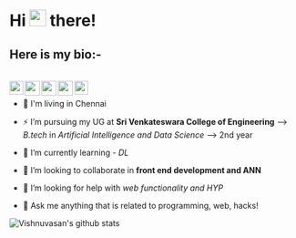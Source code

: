 # Hi <img src="https://github.com/TheDudeThatCode/TheDudeThatCode/blob/master/Assets/Hi.gif" width="29px"> there!


## Here is my bio:-
<br/>



<a href="https://www.linkedin.com/in/cipher-unhsiv">
  <img align="left" width="24px" src="https://cdn.jsdelivr.net/npm/simple-icons@v3/icons/linkedin.svg"  />

<a href="mailto:vishnuvasants@gmail.com">
  <img align="left" width="26px" src="https://cdn.jsdelivr.net/npm/simple-icons@v3/icons/gmail.svg" />
</a>
</a>

<a href="https://www.instagram.com/thz_iz_vishnuoff/">
  <img align="left" width="26px" src="https://cdn.jsdelivr.net/npm/simple-icons@v3/icons/instagram.svg" />
</a>

<a href="https://stackoverflow.com/users/12139369/vishnuvasan">
  <img align="left" width="26px" src="https://cdn.jsdelivr.net/npm/simple-icons@v3/icons/stackoverflow.svg" />
</a>
<a href="https://twitter.com/Cipher_unhsiV">
  <img align="left" width="24px" src="https://cdn.jsdelivr.net/npm/simple-icons@v3/icons/twitter.svg"  />
</a>

<br/>


- 🔭 I'm living in Chennai

- ⚡ I’m pursuing my UG at **Sri Venkateswara College of Engineering** --> _B.tech_ in _Artificial Intelligence and Data Science_ --> 2nd year

- 🌱 I’m currently learning - _DL_

- 👯 I’m looking to collaborate in **front end development and ANN**

- 🤔 I’m looking for help with _web functionality and HYP_ 

- 💬 Ask me anything that is related to programming, web, hacks!
 <!--
- 📫 Get to know about my projects : [Stud Eeze](https://devfolio.co/submissions/stud-eeze "Developed at HackSRM 3.0"), [Tour Mysuru](https://devfolio.co/submissions/tour-mysuru "Developed at DSC WOW"), [Grazier](https://devfolio.co/submissions/grazier-c613 "Developed at HackMoL 2.0")
<br/>-->

<!--![Vishnuvasan's github stats](https://github-readme-stats.vercel.app/api?username=Cipher-unhsiV&show_icons=true&hide_border=true) -->
  ![Vishnuvasan's github stats](https://github-readme-stats.vercel.app/api?username=Cipher-unhsiV&show_icons=true_color=fff&theme=algolia)
<br />





